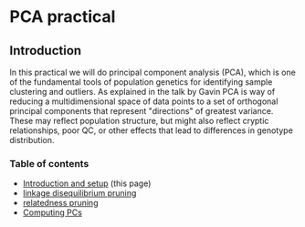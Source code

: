 # PCA practical

## Introduction

In this practical we will do principal component analysis (PCA), which is one of the fundamental tools of population genetics for identifying sample clustering and outliers. As explained in the talk by Gavin PCA is way of reducing a multidimensional space of data points to a set of orthogonal principal components that represent "directions" of greatest variance.  These may reflect population structure, but might also reflect cryptic relationships, poor QC, or other effects that lead to differences in genotype distribution.

### Table of contents

* [Introduction and setup](Introduction.md) (this page)
* [linkage disequilibrium pruning](ld_pruning.md)
* [relatedness pruning](relatedness_pruning.md)
* [Computing PCs](computing_PCs.md)

